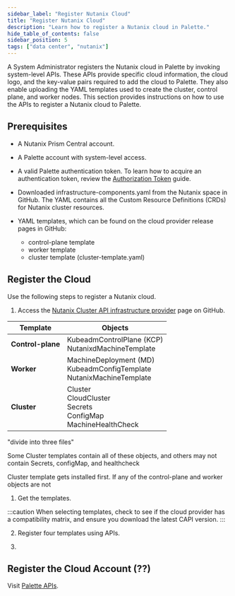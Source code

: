 ```yaml
---
sidebar_label: "Register Nutanix Cloud"
title: "Register Nutanix Cloud"
description: "Learn how to register a Nutanix cloud in Palette."
hide_table_of_contents: false
sidebar_position: 5
tags: ["data center", "nutanix"]
---
```



A System Administrator registers the Nutanix cloud in Palette by invoking system-level APIs. These APIs provide specific cloud information, the cloud logo, and the key-value pairs required to add the cloud to Palette. They also enable uploading the YAML templates used to create the cluster, control plane, and worker nodes. This section provides instructions on how to use the APIs to register a Nutanix cloud to Palette.


## Prerequisites

- A Nutanix Prism Central account.

- A Palette account with system-level access.

- A valid Palette authentication token. To learn how to acquire an authentication token, review the [Authorization Token](https://docs.spectrocloud.com/user-management/authentication/authorization-token) guide.

- Downloaded infrastructure-components.yaml from the Nutanix space in GitHub. The YAML contains all the Custom Resource Definitions (CRDs) for Nutanix cluster resources.

- YAML templates, which can be found on the cloud provider release pages in GitHub:
  - control-plane template
  - worker template
  - cluster template (cluster-template.yaml)


## Register the Cloud

Use the following steps to register a Nutanix cloud.

1. Access the [Nutanix Cluster API infrastructure provider](https://github.com/nutanix-cloud-native/cluster-api-provider-nutanix) page on GitHub.

  | **Template** | **Objects** |
  |-----------|-----------------|
  | **Control-plane**| KubeadmControlPlane (KCP)<br />NutanixdMachineTemplate |
  | **Worker**| MachineDeployment (MD)<br />KubeadmConfigTemplate<br />NutanixMachineTemplate |
  | **Cluster**|Cluster<br />CloudCluster<br />Secrets<br />ConfigMap<br />MachineHealthCheck |

 

 
 
 "divide into three files"

Some Cluster templates contain all of these objects, and others may not contain Secrets, configMap, and healthcheck 

Cluster template gets installed first. If any of the control-plane and worker objects are not 

1. Get the templates.

  :::caution
  When selecting templates, check to see if the cloud provider has a compatibility matrix, and ensure you download the latest CAPI version. 
  :::

2. Register four templates using APIs. 

3. 

## Register the Cloud Account (??)

Visit [Palette APIs](https://docs.spectrocloud.com/api/category/palette-api-v1). 
